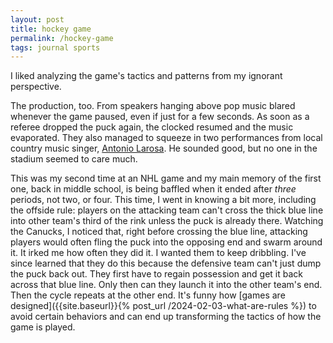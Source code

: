 ```yaml
---
layout: post
title: hockey game
permalink: /hockey-game
tags: journal sports
---
```


I liked analyzing the game's tactics and patterns from my ignorant perspective.
<!--more-->
The production, too.
From speakers hanging above pop music blared whenever the game paused, even if just for a few seconds.
As soon as a referee dropped the puck again, the clocked resumed and the music evaporated.
They also managed to squeeze in two performances from local country music singer, [Antonio Larosa](https://www.antoniolarosamusic.com/).
He sounded good, but no one in the stadium seemed to care much.

This was my second time at an NHL game and my main memory of the first one, back in middle school, is being baffled when it ended after _three_ periods, not two, or four.
This time, I went in knowing a bit more, including the offside rule: players on the attacking team can't cross the thick blue line into other team's third of the rink unless the puck is already there.
Watching the Canucks, I noticed that, right before crossing the blue line, attacking players would often fling the puck into the opposing end and swarm around it.
It irked me how often they did it.
I wanted them to keep dribbling.
I've since learned that they do this because the defensive team can't just dump the puck back out.
They first have to regain possession and get it back across that blue line.
Only then can they launch it into the other team's end.
Then the cycle repeats at the other end.
It's funny how [games are designed]({{site.baseurl}}{% post_url /2024-02-03-what-are-rules %}) to avoid certain behaviors and can end up transforming the tactics of how the game is played.